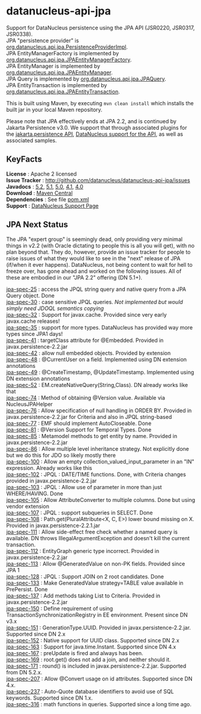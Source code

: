 # datanucleus-api-jpa

Support for DataNucleus persistence using the JPA API (JSR0220, JSR0317, JSR0338).  
JPA "persistence provider" is [org.datanucleus.api.jpa.PersistenceProviderImpl](https://github.com/datanucleus/datanucleus-api-jpa/blob/master/src/main/java/org/datanucleus/api/jpa/PersistenceProviderImpl.java).  
JPA EntityManagerFactory is implemented by [org.datanucleus.api.jpa.JPAEntityManagerFactory](https://github.com/datanucleus/datanucleus-api-jpa/blob/master/src/main/java/org/datanucleus/api/jpa/JPAEntityManagerFactory.java).  
JPA EntityManager is implemented by [org.datanucleus.api.jpa.JPAEntityManager](https://github.com/datanucleus/datanucleus-api-jpa/blob/master/src/main/java/org/datanucleus/api/jpa/JPAEntityManager.java).  
JPA Query is implemented by [org.datanucleus.api.jpa.JPAQuery](https://github.com/datanucleus/datanucleus-api-jpa/blob/master/src/main/java/org/datanucleus/api/jpa/JPAQuery.java).  
JPA EntityTransaction is implemented by [org.datanucleus.api.jpa.JPAEntityTransaction](https://github.com/datanucleus/datanucleus-api-jpa/blob/master/src/main/java/org/datanucleus/api/jpa/JPAEntityTransaction.java).  

This is built using Maven, by executing `mvn clean install` which installs the built jar in your local Maven repository.


Please note that JPA effectively ends at JPA 2.2, and is continued by Jakarta Persistence v3.0. 
We support that through associated plugins for the [jakarta.persistence API](https://github.com/datanucleus/jakarta.persistence), [DataNucleus support for the API](https://github.com/datanucleus/datanucleus-api-jakarta), as well as associated samples.


## KeyFacts

__License__ : Apache 2 licensed  
__Issue Tracker__ : http://github.com/datanucleus/datanucleus-api-jpa/issues  
__Javadocs__ : [5.2](http://www.datanucleus.org/javadocs/api.jpa/5.2/), [5.1](http://www.datanucleus.org/javadocs/api.jpa/5.1/), [5.0](http://www.datanucleus.org/javadocs/api.jpa/5.0/), [4.1](http://www.datanucleus.org/javadocs/api.jpa/4.1/), [4.0](http://www.datanucleus.org/javadocs/api.jpa/4.0/)  
__Download__ : [Maven Central](https://repo1.maven.org/maven2/org/datanucleus/datanucleus-api-jpa)  
__Dependencies__ : See file [pom.xml](pom.xml)  
__Support__ : [DataNucleus Support Page](http://www.datanucleus.org/support.html)  



## JPA Next Status

The JPA "expert group" is seemingly dead, only providing very minimal things in v2.2 (with Oracle dictating to people this is all you will get), with no plan beyond that.
They do, however, provide an issue tracker for people to raise issues of what they would like to see in the "next" release of JPA (if/when it ever happens). 
DataNucleus, not being content to wait for hell to freeze over, has gone ahead and worked on the following issues. 
All of these are embodied in our "JPA 2.2" offering (DN 5.1+).

[jpa-spec-25](https://github.com/eclipse-ee4j/jpa-api/issues/25) : access the JPQL string query and native query from a JPA Query object. Done  
[jpa-spec-30](https://github.com/eclipse-ee4j/jpa-api/issues/30) : case sensitive JPQL queries. _Not implemented but would simply need JDOQL semantics copying_  
[jpa-spec-32](https://github.com/eclipse-ee4j/jpa-api/issues/32) : Support for javax.cache. Provided since very early javax.cache releases!  
[jpa-spec-35](https://github.com/eclipse-ee4j/jpa-api/issues/35) : support for more types. DataNucleus has provided way more types since JPA1 days!  
[jpa-spec-41](https://github.com/eclipse-ee4j/jpa-api/issues/41) : targetClass attribute for @Embedded. Provided in javax.persistence-2.2.jar  
[jpa-spec-42](https://github.com/eclipse-ee4j/jpa-api/issues/42) : allow null embedded objects. Provided by extension  
[jpa-spec-48](https://github.com/eclipse-ee4j/jpa-api/issues/48) : @CurrentUser on a field. Implemented using DN extension annotations  
[jpa-spec-49](https://github.com/eclipse-ee4j/jpa-api/issues/49) : @CreateTimestamp, @UpdateTimestamp. Implemented using DN extension annotations  
[jpa-spec-52](https://github.com/eclipse-ee4j/jpa-api/issues/52) : EM.createNativeQuery(String,Class). DN already works like that  
[jpa-spec-74](https://github.com/eclipse-ee4j/jpa-api/issues/74) : Method of obtaining @Version value. Available via NucleusJPAHelper  
[jpa-spec-76](https://github.com/eclipse-ee4j/jpa-api/issues/76) : Allow specification of null handling in ORDER BY. Provided in javax.persistence-2.2.jar for Criteria and also in JPQL string-based  
[jpa-spec-77](https://github.com/eclipse-ee4j/jpa-api/issues/77) : EMF should implement AutoCloseable. Done  
[jpa-spec-81](https://github.com/eclipse-ee4j/jpa-api/issues/81) : @Version Support for Temporal Types. Done  
[jpa-spec-85](https://github.com/eclipse-ee4j/jpa-api/issues/85) : Metamodel methods to get entity by name. Provided in javax.persistence-2.2.jar  
[jpa-spec-86](https://github.com/eclipse-ee4j/jpa-api/issues/86) : Allow multiple level inheritance strategy. Not explicitly done but we do this for JDO so likely mostly there  
[jpa-spec-100](https://github.com/eclipse-ee4j/jpa-api/issues/100) : Allow an empty collection_valued_input_parameter in an "IN" expression. Already works like this  
[jpa-spec-102](https://github.com/eclipse-ee4j/jpa-api/issues/102) : JPQL : DATE/TIME functions. Done, with Criteria changes provided in javax.persistence-2.2.jar  
[jpa-spec-103](https://github.com/eclipse-ee4j/jpa-api/issues/103) : JPQL : Allow use of parameter in more than just WHERE/HAVING. Done  
[jpa-spec-105](https://github.com/eclipse-ee4j/jpa-api/issues/105) : Allow AttributeConverter to multiple columns. Done but using vendor extension  
[jpa-spec-107](https://github.com/eclipse-ee4j/jpa-api/issues/107) : JPQL : support subqueries in SELECT. Done  
[jpa-spec-108](https://github.com/eclipse-ee4j/jpa-api/issues/108) : Path.get(PluralAttribute<X, C, E>) lower bound missing on X. Provided in javax.persistence-2.2.1.jar  
[jpa-spec-111](https://github.com/eclipse-ee4j/jpa-api/issues/111) : Allow side-effect free check whether a named query is available. DN throws IllegalArgumentException and doesn't kill the current transaction.  
[jpa-spec-112](https://github.com/eclipse-ee4j/jpa-api/issues/112) : EntityGraph generic type incorrect. Provided in javax.persistence-2.2.jar  
[jpa-spec-113](https://github.com/eclipse-ee4j/jpa-api/issues/113) : Allow @GeneratedValue on non-PK fields. Provided since JPA 1  
[jpa-spec-128](https://github.com/eclipse-ee4j/jpa-api/issues/128) : JPQL : Support JOIN on 2 root candidates. Done  
[jpa-spec-133](https://github.com/eclipse-ee4j/jpa-api/issues/133) : Make GeneratedValue strategy=TABLE value available in PrePersist. Done  
[jpa-spec-137](https://github.com/eclipse-ee4j/jpa-api/issues/137) : Add methods taking List to Criteria. Provided in javax.persistence-2.2.jar  
[jpa-spec-150](https://github.com/eclipse-ee4j/jpa-api/issues/150) : Define requirement of using TransactionSynchronizationRegistry in EE environment. Present since DN v3.x  
[jpa-spec-151](https://github.com/eclipse-ee4j/jpa-api/issues/151) : GenerationType.UUID. Provided in javax.persistence-2.2.jar. Supported since DN 2.x  
[jpa-spec-152](https://github.com/eclipse-ee4j/jpa-api/issues/152) : Native support for UUID class. Supported since DN 2.x  
[jpa-spec-163](https://github.com/eclipse-ee4j/jpa-api/issues/163) : Support for java.time.Instant. Supported since DN 4.x  
[jpa-spec-167](https://github.com/eclipse-ee4j/jpa-api/issues/167) : preUpdate is fired and always has been.  
[jpa-spec-169](https://github.com/eclipse-ee4j/jpa-api/issues/169) : root.get() does not add a join, and neither should it.  
[jpa-spec-171](https://github.com/eclipse-ee4j/jpa-api/issues/171) : round() is included in javax.persistence-2.2.jar. Supported from DN 5.2.x.  
[jpa-spec-207](https://github.com/eclipse-ee4j/jpa-api/issues/207) : Allow @Convert usage on id attributes. Supported since DN 4.x.  
[jpa-spec-237](https://github.com/eclipse-ee4j/jpa-api/issues/237) : Auto-Quote database identifiers to avoid use of SQL keywords. Supported since DN 1.x.  
[jpa-spec-316](https://github.com/eclipse-ee4j/jpa-api/issues/316) : math functions in queries. Supported since a long time ago.  


